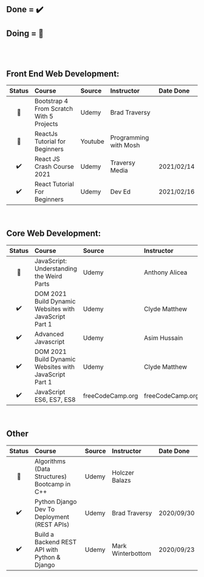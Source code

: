 ## Done = ✔️
## Doing = 🔶
<br>
<br>


## Front End Web Development:
| Status | Course | Source | Instructor | Date Done |
| :---: | :---| :----- | :----- | :----- |
| 🔶 | Bootstrap 4 From Scratch With 5 Projects | Udemy | Brad Traversy |  |
| 🔶 | ReactJs Tutorial for Beginners | Youtube | Programming with Mosh |  |
| ✔️ | React JS Crash Course 2021 | Udemy | Traversy Media | 2021/02/14|
| ✔️ | React Tutorial For Beginners | Udemy| Dev Ed | 2021/02/16 |
<br>


## Core Web Development:
| Status | Course | Source | Instructor | Date Done |
| :---: | :--- | :----- | :-----| :----- |
| 🔶 | JavaScript: Understanding the Weird Parts | Udemy | Anthony Alicea |  |
| ✔️ | DOM 2021 Build Dynamic Websites with JavaScript Part 1 | Udemy | Clyde Matthew | 2021.05.29 |
| ✔️ | Advanced Javascript | Udemy | Asim Hussain | 2021/03/24 |
| ✔️ | DOM 2021 Build Dynamic Websites with JavaScript Part 1 | Udemy | Clyde Matthew | 2021.03.17 |
| ✔️ | JavaScript ES6, ES7, ES8 | freeCodeCamp.org | freeCodeCamp.org | 2021/02/21|
<br>


## Other
| Status | Course | Source | Instructor | Date Done |
| :---: | :--- | :----- | :----- | :----- |
| 🔶 | Algorithms (Data Structures) Bootcamp in C++ | Udemy | Holczer Balazs |  |
| ✔️ | Python Django Dev To Deployment (REST APIs) | Udemy | Brad Traversy | 2020/09/30 |
| ✔️ | Build a Backend REST API with Python & Django | Udemy | Mark Winterbottom | 2020/09/23|
<br>
